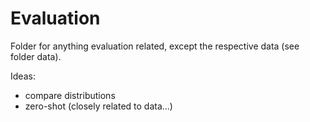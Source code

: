 # Evaluation
Folder for anything evaluation related, except the respective data (see folder data).

Ideas:
- compare distributions
- zero-shot (closely related to data...)
